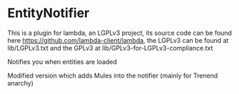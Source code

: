 # EntityNotifier
This is a plugin for lambda, an LGPLv3 project, its source code can be found here https://github.com/lambda-client/lambda, the LGPLv3 can be found at lib/LGPLv3.txt and the GPLv3 at lib/GPLv3-for-LGPLv3-compliance.txt

Notifies you when entities are loaded

Modified version which adds Mules into the notifier (mainly for Trenend anarchy)
